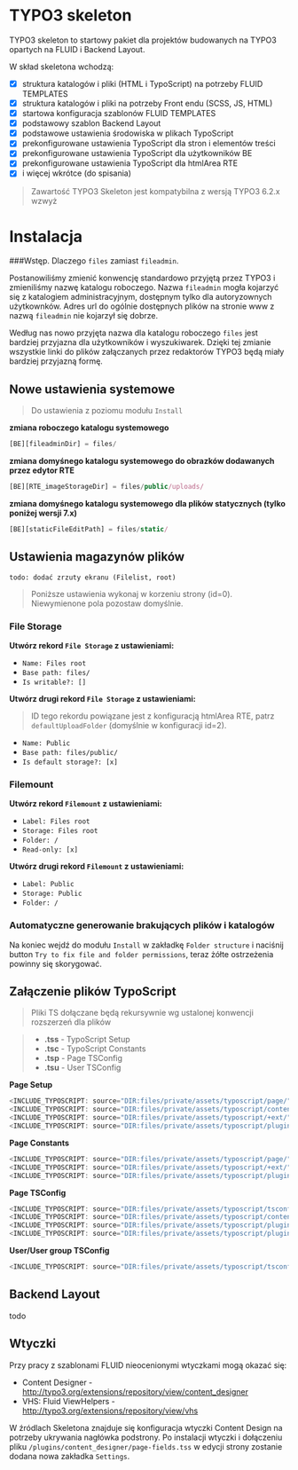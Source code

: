 TYPO3 skeleton
=====

TYPO3 skeleton to startowy pakiet dla projektów budowanych na TYPO3 opartych na FLUID i Backend Layout.

W skład skeletona wchodzą:

- [x] struktura katalogów i pliki (HTML i TypoScript) na potrzeby FLUID TEMPLATES
- [x] struktura katalogów i pliki na potrzeby Front endu (SCSS, JS, HTML)
- [x] startowa konfiguracja szablonów FLUID TEMPLATES
- [x] podstawowy szablon Backend Layout
- [x] podstawowe ustawienia środowiska w plikach TypoScript
- [x] prekonfigurowane ustawienia TypoScript dla stron i elementów treści
- [x] prekonfigurowane ustawienia TypoScript dla użytkowników BE
- [x] prekonfigurowane ustawienia TypoScript dla htmlArea RTE
- [x] i więcej wkrótce (do spisania)

> Zawartość TYPO3 Skeleton jest kompatybilna z wersją TYPO3 6.2.x wzwyż

Instalacja
=====

###Wstęp. Dlaczego `files` zamiast `fileadmin`.

Postanowiliśmy zmienić konwencję standardowo przyjętą przez TYPO3 i zmieniliśmy nazwę katalogu roboczego.
Nazwa `fileadmin` mogła kojarzyć się z katalogiem administracyjnym, dostępnym tylko dla autoryzownych
użytkownków. Adres url do ogólnie dostępnych plików na stronie www z nazwą `fileadmin` nie kojarzył się dobrze.

Według nas nowo przyjęta nazwa dla katalogu roboczego `files` jest bardziej przyjazna dla użytkowników i wyszukiwarek.
Dzięki tej zmianie wszystkie linki do plików załączanych przez redaktorów TYPO3 będą miały
bardziej przyjazną formę.



Nowe ustawienia systemowe
-----

> Do ustawienia z poziomu modułu `Install`

**zmiana roboczego katalogu systemowego**

```javascript
[BE][fileadminDir] = files/
```

**zmiana domyśnego katalogu systemowego do obrazków dodawanych przez edytor RTE**

```javascript
[BE][RTE_imageStorageDir] = files/public/uploads/
```

**zmiana domyśnego katalogu systemowego dla plików statycznych (tylko poniżej wersji 7.x)**

```javascript
[BE][staticFileEditPath] = files/static/
```


Ustawienia magazynów plików
-----
`todo: dodać zrzuty ekranu (Filelist, root)`

> Poniższe ustawienia wykonaj w korzeniu strony (id=0).
> Niewymienone pola pozostaw domyślnie.

### File Storage

**Utwórz rekord `File Storage` z ustawieniami:**

* `Name: Files root`
* `Base path: files/`
* `Is writable?: []`

**Utwórz drugi rekord `File Storage` z ustawieniami:**

> ID tego rekordu powiązane jest z konfiguracją htmlArea RTE, patrz `defaultUploadFolder` (domyślnie w konfiguracji id=2).

* `Name: Public`
* `Base path: files/public/`
* `Is default storage?: [x]`


### Filemount

**Utwórz rekord `Filemount` z ustawieniami:**

* `Label: Files root`
* `Storage: Files root`
* `Folder: /`
* `Read-only: [x]`

**Utwórz drugi rekord `Filemount` z ustawieniami:**

* `Label: Public`
* `Storage: Public`
* `Folder: /`


### Automatyczne generowanie brakujących plików i katalogów

Na koniec wejdź do modułu `Install` w zakładkę `Folder structure` i naciśnij button `Try to fix file and folder permissions`,
teraz żółte ostrzeżenia powinny się skorygować.


Załączenie plików TypoScript
-----

> Pliki TS dołączane będą rekursywnie wg ustalonej konwencji rozszerzeń dla plików

> - **.tss** - TypoScript Setup
> - **.tsc** - TypoScript Constants
> - **.tsp** - Page TSConfig
> - **.tsu** - User TSConfig

**Page Setup**

```javascript
<INCLUDE_TYPOSCRIPT: source="DIR:files/private/assets/typoscript/page/" extensions="tss">
<INCLUDE_TYPOSCRIPT: source="DIR:files/private/assets/typoscript/content/" extensions="tss">
<INCLUDE_TYPOSCRIPT: source="DIR:files/private/assets/typoscript/+ext/" extensions="tss">
<INCLUDE_TYPOSCRIPT: source="DIR:files/private/assets/typoscript/plugins/" extensions="tss">
```

**Page Constants**

```javascript
<INCLUDE_TYPOSCRIPT: source="DIR:files/private/assets/typoscript/page/" extensions="tsc">
<INCLUDE_TYPOSCRIPT: source="DIR:files/private/assets/typoscript/+ext/" extensions="tsc">
<INCLUDE_TYPOSCRIPT: source="DIR:files/private/assets/typoscript/plugins/" extensions="tsc">
```

**Page TSConfig**

```javascript
<INCLUDE_TYPOSCRIPT: source="DIR:files/private/assets/typoscript/tsconfig_page/" extensions="tsp">
<INCLUDE_TYPOSCRIPT: source="DIR:files/private/assets/typoscript/content/" extensions="tsp">
<INCLUDE_TYPOSCRIPT: source="DIR:files/private/assets/typoscript/plugins/news/" extensions="tsp">
<INCLUDE_TYPOSCRIPT: source="DIR:files/private/assets/typoscript/plugins/rtehtmlarea/" extensions="tsp">
```

**User/User group TSConfig**

```javascript
<INCLUDE_TYPOSCRIPT: source="DIR:files/private/assets/typoscript/tsconfig_user/" extensions="tsu">
```


Backend Layout
-----
todo


Wtyczki
-----
Przy pracy z szablonami FLUID nieocenionymi wtyczkami mogą okazać się:

* Content Designer - http://typo3.org/extensions/repository/view/content_designer
* VHS: Fluid ViewHelpers - http://typo3.org/extensions/repository/view/vhs

W źródlach Skeletona znajduje się konfiguracja wtyczki Content Design na potrzeby ukrywania nagłówka podstrony.
Po instalacji wtyczki i dołączeniu pliku `/plugins/content_designer/page-fields.tss` w edycji strony zostanie dodana nowa zakładka `Settings`.
